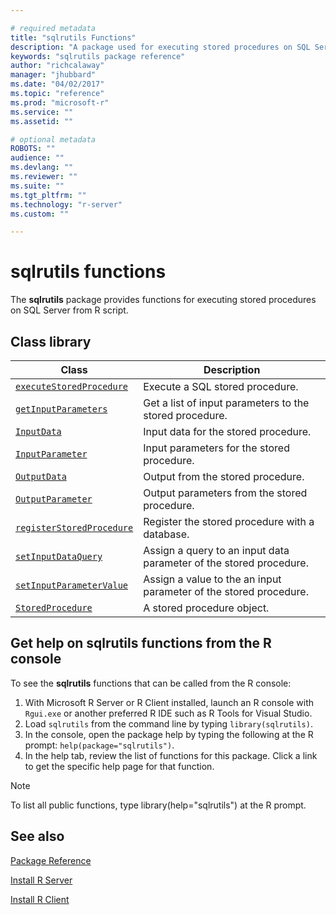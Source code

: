 ```yaml
---

# required metadata
title: "sqlrutils Functions"
description: "A package used for executing stored procedures on SQL Server from R script."
keywords: "sqlrutils package reference"
author: "richcalaway"
manager: "jhubbard"
ms.date: "04/02/2017"
ms.topic: "reference"
ms.prod: "microsoft-r"
ms.service: ""
ms.assetid: ""

# optional metadata
ROBOTS: ""
audience: ""
ms.devlang: ""
ms.reviewer: ""
ms.suite: ""
ms.tgt_pltfrm: ""
ms.technology: "r-server"
ms.custom: ""

---
```


# sqlrutils functions

The **sqlrutils** package provides functions for executing stored procedures on SQL Server from R script.

## Class library

|Class | Description |
|------|-------------|
|[`executeStoredProcedure`](../r-reference/sqlrutils/executestoredprocedure.md)| Execute a SQL stored procedure.|
|[`getInputParameters`](../r-reference/sqlrutils/getinputparameters.md)| Get a list of input parameters to the stored procedure.| 
|[`InputData`](../r-reference/sqlrutils/inputdata.md)| Input data for the stored procedure. | 
|[`InputParameter`](../r-reference/sqlrutils/inputparameter.md)| Input parameters for the stored procedure.| 
|[`OutputData`](../r-reference/sqlrutils/outputdata.md)| Output from the stored procedure.| 
|[`OutputParameter`](../r-reference/sqlrutils/outputparameter.md) | Output parameters from the stored procedure.|
|[`registerStoredProcedure`](../r-reference/sqlrutils/registerstoredprocedure.md) | Register the stored procedure with a database.|
|[`setInputDataQuery`](../r-reference/olapr/query.md)| Assign a query to an input data parameter of the stored procedure.| 
|[`setInputParameterValue`](../r-reference/sqlrutils/setinputparametervalue.md)| Assign a value to the an input parameter of the stored procedure.| 
|[`StoredProcedure`](packagehelp/StoredProcedure.md)| A stored procedure object.|

## Get help on sqlrutils functions from the R console

To see the **sqlrutils** functions that can be called from the R console:

1. With Microsoft R Server or R Client installed, launch an R console with `Rgui.exe` or another preferred R IDE such as R Tools for Visual Studio.
2. Load `sqlrutils` from the command line by typing `library(sqlrutils)`.
1. In the console, open the package help by typing the following at the R prompt: `help(package="sqlrutils")`.
1. In the help tab, review the list of functions for this package. Click a link to get the specific help page for that function.
 
> [!NOTE]
> To list all public functions, type library(help="sqlrutils") at the R prompt.
>



## See also

[Package Reference](~/package-reference.md)

[Install R Server](~/rserver.md)

[Install R Client](../r-client/what-is-microsoft-r-client.md)
